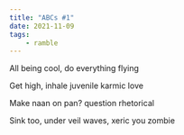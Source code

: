 ```yaml
---
title: "ABCs #1"
date: 2021-11-09
tags:
    - ramble
---
```

All being cool, do everything flying

Get high, inhale juvenile karmic love

Make naan on pan? question rhetorical

Sink too, under veil waves, xeric you zombie

